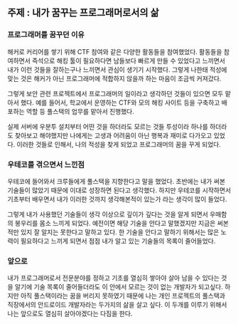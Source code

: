 ## 주제 :  내가 꿈꾸는 프로그래머로서의 삶

### 프로그래머를 꿈꾸던 이유

해커로 커리어를 쌓기 위해 CTF 참여와 같은 다양한 활동들을 참여했었다.
활동들을 참여하면서 즉석으로 해킹 툴이 필요하다면 남들보다 빠르게 만들 수 있었다고 느끼면서 내가 이런 것들을 잘하는구나 느끼면서 관심이 생기기 시작했다.
그렇게 나한태 적성에 맞는 것은 해커가 아닌 프로그래머에 적합하지 않을까 하는 마음이 조금씩 커져갔다.

그렇게 보안 관련 프로젝트에서 프로그래머의 일이라고 생각하던 것들이 있으면 모두 맡아서 했다.
예를 들어서, 학교에서 운영하는 CTF와 모의 해킹 사이트 등을 구축하고 배포하는 역할 등 풀스택의 업무를 맡아서 진행했다.

실제 서버에 우분투 설치부터 어떤 것을 하더라도 모르는 것들 투성이라 하나를 하더라도 찾아보고 해야했지만 나에게는 고생과 어려움이 아닌 행복과 재미로 다가오고 있었다.
이러한 것들로 인해서, 나의 적성을 찾게 되었고 프로그래머의 꿈을 꾸게 되었다.

### 우테코를 겪으면서 느낀점

우테코에 들어와서 크루들에게 풀스택을 지향한다고 말을 했었다.
초반에는 내가 써본 기술들이 많았기 때문에 이대로 성장하면 된다고 생각했다.
하지만 우테코를 시작하면서 기초부터 배우면서 내가 이러한 것까지 생각해본적이 있는가 라는 생각이 많이 들었다.

그렇게 내가 사용했던 기술들이 생각 이상으로 깊이가 깊다는 것을 알게 되면서 우매함의 봉우리를 몸소 느끼게 되었다.
예전이면 해당 기술을 안다고 말했겠지만 지금은 써본적만 있지 잘 알지는 못한다고 말하고 있다.
한 기술을 안다고 말하기 위해서는 많은 노력이 필요하다고 느끼게 되면서 점점 내가 알고 있는 기술들의 목록이 줄어들었다.

### 앞으로

내가 프로그래머로서 전문분야를 정하고 기초를 열심히 쌓아야 살아 남을 수 있다는 것을 알기에 기술 목록이 줄어들더라도 이 안에서 모르는 것이 없는 개발자가 되고싶다.
하지만 아직 풀스택이라는 꿈을 버리지 못하였기 때문에 나는 개인 프로젝트의 풀스택과 직장에서의 안드로이드 개발자라는 두가지의 삶을 살고 싶다.
이 두개를 이루기 위해서 나는 앞으로도 열심히 살아야겠다는 다짐을 한다.